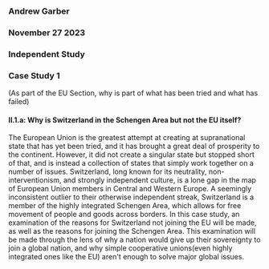 ### Andrew Garber
### November 27 2023
### Independent Study 
### Case Study 1 

(As part of the EU Section, why is part of what has been tried and what has failed)

#### II.1.a: Why is Switzerland in the Schengen Area but not the EU itself?
The European Union is the greatest attempt at creating at supranational state that has yet been tried, and it has brought a great deal of prosperity to the continent. However, it did not create a singular state but stopped short of that, and is instead a collection of states that simply work together on a number of issues. Switzerland, long known for its neutrality, non-interventionism, and strongly independent culture, is a lone gap in the map of European Union members in Central and Western Europe. A seemingly inconsistent outlier to their otherwise independent streak, Switzerland is a member of the highly integrated Schengen Area, which allows for free movement of people and goods across borders. In this case study, an examination of the reasons for Switzerland not joining the EU will be made, as well as the reasons for joining the Schengen Area. This examination will be made through the lens of why a nation would give up their sovereignty to join a global nation, and why simple cooperative unions(even highly integrated ones like the EU) aren't enough to solve major global issues.

